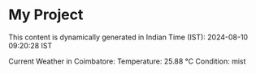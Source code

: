 # My Project

This content is dynamically generated in Indian Time (IST): 2024-08-10 09:20:28 IST


Current Weather in Coimbatore:
Temperature: 25.88 °C
Condition: mist

